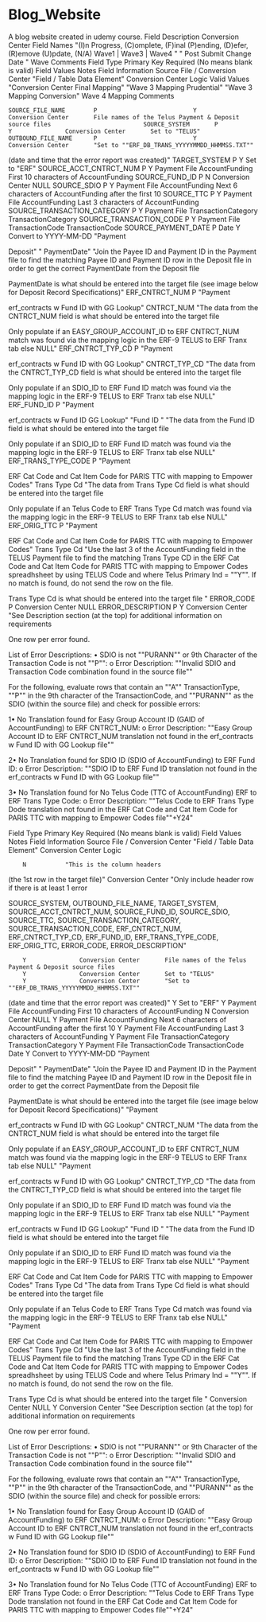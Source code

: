 # Blog_Website
A blog website created in udemy course.
	Field Description	Conversion Center Field Names	"(I)n Progress, (C)omplete, (F)inal
(P)ending, (D)efer, (R)emove
(U)pdate, (N/A)
Wave1   |   Wave3   |   Wave4
"			"
Post 
Submit 
Change 
Date
"	Wave Comments	Field Type	Primary Key	Required (No means blank is valid)	Field Values	Notes	Field Information	Source File / Conversion Center	"Field / Table
Data Element"	Conversion Center Logic	Valid Values	"Conversion Center
Final Mapping"	"Wave 3 Mapping
Prudential"	"Wave 3 Mapping
Conversion"	Wave 4 Mapping	Comments

	SOURCE_FILE_NAME		P							Y				Conversion Center		File names of the Telus Payment & Deposit source files							SOURCE_SYSTEM		P							Y				Conversion Center		Set to "TELUS"							OUTBOUND_FILE_NAME		P							Y				Conversion Center		"Set to ""ERF_DB_TRANS_YYYYYMMDD_HHMMSS.TXT""
(date and time that the error report was created)"							TARGET_SYSTEM		P							Y						Set to "ERF"							SOURCE_ACCT_CNTRCT_NUM		P							Y				Payment File	AccountFunding	First 10 characters of AccountFunding							SOURCE_FUND_ID		P							N				Conversion Center		NULL							SOURCE_SDIO		P							Y				Payment File	AccountFunding	Next 6 characters of AccountFunding after the first 10							SOURCE_TTC		P							Y				Payment File	AccountFunding	Last 3 characters of AccountFunding							SOURCE_TRANSACTION_CATEGORY		P							Y				Payment File	TransactionCategory	TransactionCategory							SOURCE_TRANSACTION_CODE		P							Y				Payment File	TransactionCode	TransactionCode							SOURCE_PAYMENT_DATE		P					Date		Y	Convert to YYYY-MM-DD			"Payment

Deposit"	"
PaymentDate"	"Join the Payee ID and Payment ID in the Payment file to find the matching Payee ID and Payment ID row in the Deposit file in order to get the correct PaymentDate from the Deposit file

PaymentDate is what should be entered into the target file
(see image below for Deposit Record Specifications)"							ERF_CNTRCT_NUM		P											"Payment

erf_contracts w Fund ID with GG Lookup"	CNTRCT_NUM	"The data from the CNTRCT_NUM field is what should be entered into the target file

Only populate if an EASY_GROUP_ACCOUNT_ID to ERF CNTRCT_NUM match was found via the mapping logic in the ERF-9 TELUS to ERF Tranx tab else NULL"							ERF_CNTRCT_TYP_CD		P											"Payment

erf_contracts w Fund ID with GG Lookup"	CNTRCT_TYP_CD	"The data from the CNTRCT_TYP_CD field is what should be entered into the target file

Only populate if an SDIO_ID to ERF Fund ID match was found via the mapping logic in the ERF-9 TELUS to ERF Tranx tab else NULL"							ERF_FUND_ID		P											"Payment

erf_contracts w Fund ID GG Lookup"	"Fund ID
"	"The data from the Fund ID field is what should be entered into the target file

Only populate if an SDIO_ID to ERF Fund ID match was found via the mapping logic in the ERF-9 TELUS to ERF Tranx tab else NULL"							ERF_TRANS_TYPE_CODE		P											"Payment

ERF Cat Code and Cat Item Code for PARIS TTC with mapping to Empower Codes"	Trans Type Cd	"The data from Trans Type Cd field is what should be entered into the target file

Only populate if an Telus Code to ERF Trans Type Cd match was found via the mapping logic in the ERF-9 TELUS to ERF Tranx tab else NULL"							ERF_ORIG_TTC		P											"Payment

ERF Cat Code and Cat Item Code for PARIS TTC with mapping to Empower Codes"	Trans Type Cd	"Use the last 3 of the AccountFunding field in the TELUS Payment file to find the matching Trans Type CD in the ERF Cat Code and Cat Item Code for PARIS TTC with mapping to Empower Codes spreadhsheet by using TELUS Code and where Telus Primary Ind = ""Y"". 
If no match is found, do not send the row on the file.

Trans Type Cd is what should be entered into the target file
"							ERROR_CODE		P											Conversion Center		NULL							ERROR_DESCRIPTION		P							Y				Conversion Center		"See Description section (at the top) for additional information on requirements

One row per error found. 

List of Error Descriptions:
•	SDIO is not ""PURANN"" or 9th Character of the Transaction Code is not ""P"":
        o	     Error Description: ""Invalid SDIO and Transaction Code combination found in the source file""

For the following, evaluate rows that contain an ""A"" TransactionType, ""P"" in the 9th character of the TransactionCode, and ""PURANN"" as the SDIO (within the source file) and check for possible errors:

1•	No Translation found for Easy Group Account ID (GAID of AccountFunding) to ERF CNTRCT_NUM: 
        o	     Error Description: ""Easy Group Account ID to ERF CNTRCT_NUM translation not found in the erf_contracts w Fund ID with GG Lookup file""

2•	No Translation found for SDIO ID (SDIO of AccountFunding) to ERF Fund ID: 
        o	     Error Description: ""SDIO ID to ERF Fund ID translation not found in the erf_contracts w Fund ID with GG Lookup file""

3•	No Translation found for No Telus Code (TTC of AccountFunding) ERF to ERF Trans Type Code: 
        o	     Error Description: ""Telus Code to ERF Trans Type Dode translation not found in the ERF Cat Code and Cat Item Code for PARIS TTC with mapping to Empower Codes file""+Y24"			



















 								
								
Field Type	Primary Key	Required (No means blank is valid)	Field Values	Notes	Field Information	Source File / Conversion Center	"Field / Table
Data Element"	Conversion Center Logic
								
		N			"This is the column headers
(the 1st row in the target file)"	Conversion Center		"Only include header row if there is at least 1 error

SOURCE_SYSTEM,
OUTBOUND_FILE_NAME,
TARGET_SYSTEM,
SOURCE_ACCT_CNTRCT_NUM, 
SOURCE_FUND_ID, 
SOURCE_SDIO, 
SOURCE_TTC,
SOURCE_TRANSACTION_CATEGORY,
SOURCE_TRANSACTION_CODE,
ERF_CNTRCT_NUM,
ERF_CNTRCT_TYP_CD,
ERF_FUND_ID,
ERF_TRANS_TYPE_CODE,
ERF_ORIG_TTC,
ERROR_CODE,
ERROR_DESCRIPTION"
								
		Y				Conversion Center		File names of the Telus Payment & Deposit source files
		Y				Conversion Center		Set to "TELUS"
		Y				Conversion Center		"Set to ""ERF_DB_TRANS_YYYYYMMDD_HHMMSS.TXT""
(date and time that the error report was created)"
		Y						Set to "ERF"
		Y				Payment File	AccountFunding	First 10 characters of AccountFunding
		N				Conversion Center		NULL
		Y				Payment File	AccountFunding	Next 6 characters of AccountFunding after the first 10
		Y				Payment File	AccountFunding	Last 3 characters of AccountFunding
		Y				Payment File	TransactionCategory	TransactionCategory
		Y				Payment File	TransactionCode	TransactionCode
Date		Y	Convert to YYYY-MM-DD			"Payment

Deposit"	"
PaymentDate"	"Join the Payee ID and Payment ID in the Payment file to find the matching Payee ID and Payment ID row in the Deposit file in order to get the correct PaymentDate from the Deposit file

PaymentDate is what should be entered into the target file
(see image below for Deposit Record Specifications)"
						"Payment

erf_contracts w Fund ID with GG Lookup"	CNTRCT_NUM	"The data from the CNTRCT_NUM field is what should be entered into the target file

Only populate if an EASY_GROUP_ACCOUNT_ID to ERF CNTRCT_NUM match was found via the mapping logic in the ERF-9 TELUS to ERF Tranx tab else NULL"
						"Payment

erf_contracts w Fund ID with GG Lookup"	CNTRCT_TYP_CD	"The data from the CNTRCT_TYP_CD field is what should be entered into the target file

Only populate if an SDIO_ID to ERF Fund ID match was found via the mapping logic in the ERF-9 TELUS to ERF Tranx tab else NULL"
						"Payment

erf_contracts w Fund ID GG Lookup"	"Fund ID
"	"The data from the Fund ID field is what should be entered into the target file

Only populate if an SDIO_ID to ERF Fund ID match was found via the mapping logic in the ERF-9 TELUS to ERF Tranx tab else NULL"
						"Payment

ERF Cat Code and Cat Item Code for PARIS TTC with mapping to Empower Codes"	Trans Type Cd	"The data from Trans Type Cd field is what should be entered into the target file

Only populate if an Telus Code to ERF Trans Type Cd match was found via the mapping logic in the ERF-9 TELUS to ERF Tranx tab else NULL"
						"Payment

ERF Cat Code and Cat Item Code for PARIS TTC with mapping to Empower Codes"	Trans Type Cd	"Use the last 3 of the AccountFunding field in the TELUS Payment file to find the matching Trans Type CD in the ERF Cat Code and Cat Item Code for PARIS TTC with mapping to Empower Codes spreadhsheet by using TELUS Code and where Telus Primary Ind = ""Y"". 
If no match is found, do not send the row on the file.

Trans Type Cd is what should be entered into the target file
"
						Conversion Center		NULL
		Y				Conversion Center		"See Description section (at the top) for additional information on requirements

One row per error found. 

List of Error Descriptions:
•	SDIO is not ""PURANN"" or 9th Character of the Transaction Code is not ""P"":
        o	     Error Description: ""Invalid SDIO and Transaction Code combination found in the source file""

For the following, evaluate rows that contain an ""A"" TransactionType, ""P"" in the 9th character of the TransactionCode, and ""PURANN"" as the SDIO (within the source file) and check for possible errors:

1•	No Translation found for Easy Group Account ID (GAID of AccountFunding) to ERF CNTRCT_NUM: 
        o	     Error Description: ""Easy Group Account ID to ERF CNTRCT_NUM translation not found in the erf_contracts w Fund ID with GG Lookup file""

2•	No Translation found for SDIO ID (SDIO of AccountFunding) to ERF Fund ID: 
        o	     Error Description: ""SDIO ID to ERF Fund ID translation not found in the erf_contracts w Fund ID with GG Lookup file""

3•	No Translation found for No Telus Code (TTC of AccountFunding) ERF to ERF Trans Type Code: 
        o	     Error Description: ""Telus Code to ERF Trans Type Dode translation not found in the ERF Cat Code and Cat Item Code for PARIS TTC with mapping to Empower Codes file""+Y24"
								
								
								
								
								
								
								
								
								
								
								
								
								
								
								
								

					
